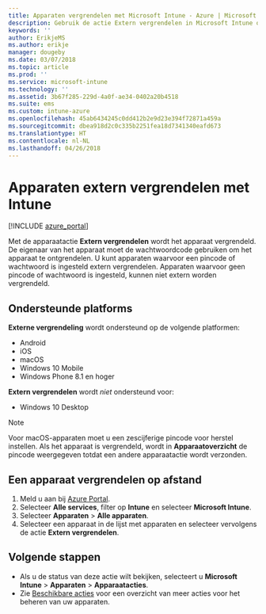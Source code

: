 ```yaml
---
title: Apparaten vergrendelen met Microsoft Intune - Azure | Microsoft Docs
description: Gebruik de actie Extern vergrendelen in Microsoft Intune om apparaten te vergrendelen die zijn beveiligd met een pincode of wachtwoord.
keywords: ''
author: ErikjeMS
ms.author: erikje
manager: dougeby
ms.date: 03/07/2018
ms.topic: article
ms.prod: ''
ms.service: microsoft-intune
ms.technology: ''
ms.assetid: 3b67f285-229d-4a0f-ae34-0402a20b4518
ms.suite: ems
ms.custom: intune-azure
ms.openlocfilehash: 45ab6434245c0dd412b2e9d23e394f72871a459a
ms.sourcegitcommit: dbea918d2c0c335b2251fea18d7341340eafd673
ms.translationtype: HT
ms.contentlocale: nl-NL
ms.lasthandoff: 04/26/2018
---
```

# <a name="remotely-lock-devices-with-intune"></a>Apparaten extern vergrendelen met Intune

[!INCLUDE [azure_portal](./includes/azure_portal.md)]

Met de apparaatactie **Extern vergrendelen** wordt het apparaat vergrendeld. De eigenaar van het apparaat moet de wachtwoordcode gebruiken om het apparaat te ontgrendelen. U kunt apparaten waarvoor een pincode of wachtwoord is ingesteld extern vergrendelen. Apparaten waarvoor geen pincode of wachtwoord is ingesteld, kunnen niet extern worden vergrendeld.

## <a name="supported-platforms"></a>Ondersteunde platforms

**Externe vergrendeling** wordt ondersteund op de volgende platformen:

- Android
- iOS
- macOS
- Windows 10 Mobile
- Windows Phone 8.1 en hoger

**Extern vergrendelen** wordt *niet* ondersteund voor:
- Windows 10 Desktop

> [!NOTE]
> Voor macOS-apparaten moet u een zescijferige pincode voor herstel instellen. Als het apparaat is vergrendeld, wordt in **Apparaatoverzicht** de pincode weergegeven totdat een andere apparaatactie wordt verzonden.

## <a name="remote-lock-a-device"></a>Een apparaat vergrendelen op afstand

1. Meld u aan bij [Azure Portal](https://portal.azure.com).
2. Selecteer **Alle services**, filter op **Intune** en selecteer **Microsoft Intune**.
3. Selecteer **Apparaten** > **Alle apparaten**.
4. Selecteer een apparaat in de lijst met apparaten en selecteer vervolgens de actie **Extern vergrendelen**.

## <a name="next-steps"></a>Volgende stappen

- Als u de status van deze actie wilt bekijken, selecteert u **Microsoft Intune** > **Apparaten** > **Apparaatacties**. 
- Zie [Beschikbare acties](device-management.md) voor een overzicht van meer acties voor het beheren van uw apparaten.

